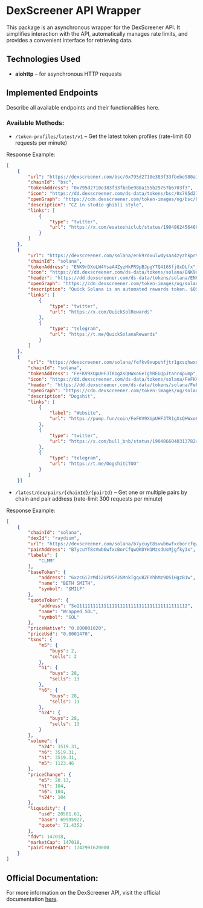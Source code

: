 # DexScreener API Wrapper

This package is an asynchronous wrapper for the DexScreener API. It simplifies interaction with the API, automatically manages rate limits, and provides a convenient interface for retrieving data.

## Technologies Used
- **aiohttp** – for asynchronous HTTP requests

## Implemented Endpoints
Describe all available endpoints and their functionalities here.

### Available Methods:
- `/token-profiles/latest/v1` – Get the latest token profiles (rate-limit 60 requests per minute)
 
Response Example:
```json
[
    {
        "url": "https://dexscreener.com/bsc/0x795d2710e383f33fbebe980a155b29757b6703f3",
        "chainId": "bsc",
        "tokenAddress": "0x795d2710e383f33fbebe980a155b29757b6703f3",
        "icon": "https://dd.dexscreener.com/ds-data/tokens/bsc/0x795d2710e383f33fbebe980a155b29757b6703f3.png",
        "openGraph": "https://cdn.dexscreener.com/token-images/og/bsc/0x795d2710e383f33fbebe980a155b29757b6703f3?timestamp=1742991900000",
        "description": "CZ in studio ghibli style",
        "links": [
            {
                "type": "twitter",
                "url": "https://x.com/esatoshiclub/status/1904862456469438881"
            }
        ]
    },
    {
        "url": "https://dexscreener.com/solana/enk9rdxulw4ysaa4zyzhkpr9pbjpgy7q416sfjgxdlfx",
        "chainId": "solana",
        "tokenAddress": "ENK9rDXuLW4YsaA4ZyzHkPR9pBJpgY7Q416SfjGxDLfx",
        "icon": "https://dd.dexscreener.com/ds-data/tokens/solana/ENK9rDXuLW4YsaA4ZyzHkPR9pBJpgY7Q416SfjGxDLfx.png",
        "header": "https://dd.dexscreener.com/ds-data/tokens/solana/ENK9rDXuLW4YsaA4ZyzHkPR9pBJpgY7Q416SfjGxDLfx/header.png",
        "openGraph": "https://cdn.dexscreener.com/token-images/og/solana/ENK9rDXuLW4YsaA4ZyzHkPR9pBJpgY7Q416SfjGxDLfx?timestamp=1742991900000",
        "description": "Quick Solana is an automated rewards token. $QS features a fully automatic reward system that distributes $SOL to holders every 1 minute, with no manual claiming required. 10% tax: 5% to holders, 3% buyback and burn, 2% marketing.",
        "links": [
            {
                "type": "twitter",
                "url": "https://x.com/QuickSolRewards"
            },
            {
                "type": "telegram",
                "url": "https://t.me/QuickSolanaRewards"
            }
        ]
    },
    {
        "url": "https://dexscreener.com/solana/fefkv9xupuhfjtr1gxsqhwxo6etghregqpjtanr4pump",
        "chainId": "solana",
        "tokenAddress": "FeFKV9XUpUHFJTR1gXsQHWxo6eTghREGQpJtanr4pump",
        "icon": "https://dd.dexscreener.com/ds-data/tokens/solana/FeFKV9XUpUHFJTR1gXsQHWxo6eTghREGQpJtanr4pump.png",
        "header": "https://dd.dexscreener.com/ds-data/tokens/solana/FeFKV9XUpUHFJTR1gXsQHWxo6eTghREGQpJtanr4pump/header.png",
        "openGraph": "https://cdn.dexscreener.com/token-images/og/solana/FeFKV9XUpUHFJTR1gXsQHWxo6eTghREGQpJtanr4pump?timestamp=1742991900000",
        "description": "Dogshit",
        "links": [
            {
                "label": "Website",
                "url": "https://pump.fun/coin/FeFKV9XUpUHFJTR1gXsQHWxo6eTghREGQpJtanr4pump"
            },
            {
                "type": "twitter",
                "url": "https://x.com/bull_bnb/status/1904866040313782403#ref=ab83807e-dd51-4245-87c2-51df75b4af80"
            },
            {
                "type": "telegram",
                "url": "https://t.me/DogshitCTOO"
            }
        ]
    }]
```
- `/latest/dex/pairs/{chainId}/{pairId}` – Get one or multiple pairs by chain and pair address (rate-limit 300 requests per minute)

Response Example:
```json
[
    {
        "chainId": "solana",
        "dexId": "raydium",
        "url": "https://dexscreener.com/solana/b7ycuyt8svwb6wfxcborcfqwqkdyh1mzsdusmjgfky3x",
        "pairAddress": "B7ycuYT8sVwb6wfxcBorCfqwQKDYH1MzsdUsMjgfky3x",
        "labels": [
            "CLMM"
        ],
        "baseToken": {
            "address": "6xzcGi7rMd12UPD5PJSMnkTgquBZFYhhMz9D5iHgzB1w",
            "name": "BETH SMITH",
            "symbol": "$MILF"
        },
        "quoteToken": {
            "address": "So11111111111111111111111111111111111111112",
            "name": "Wrapped SOL",
            "symbol": "SOL"
        },
        "priceNative": "0.000001020",
        "priceUsd": "0.0001470",
        "txns": {
            "m5": {
                "buys": 2,
                "sells": 2
            },
            "h1": {
                "buys": 28,
                "sells": 13
            },
            "h6": {
                "buys": 28,
                "sells": 13
            },
            "h24": {
                "buys": 28,
                "sells": 13
            }
        },
        "volume": {
            "h24": 3519.31,
            "h6": 3519.31,
            "h1": 3519.31,
            "m5": 1123.46
        },
        "priceChange": {
            "m5": 20.13,
            "h1": 104,
            "h6": 104,
            "h24": 104
        },
        "liquidity": {
            "usd": 20581.61,
            "base": 69995927,
            "quote": 71.4352
        },
        "fdv": 147018,
        "marketCap": 147018,
        "pairCreatedAt": 1742991620000
    }
]

```
## Official Documentation:
For more information on the DexScreener API, visit the official documentation [here](https://docs.dexscreener.com/).
